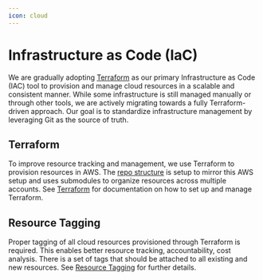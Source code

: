 ```yaml
---
icon: cloud
---
```

# Infrastructure as Code (IaC)
We are gradually adopting [Terraform](https://www.terraform.io/) as our primary Infrastructure as Code (IAC) tool to provision and manage cloud resources in a scalable and consistent manner. While some infrastructure is still managed manually or through other tools, we are actively migrating towards a fully Terraform-driven approach. Our goal is to standardize infrastructure management by leveraging Git as the source of truth.

## Terraform
To improve resource tracking and management, we use Terraform to provision resources in AWS. The [repo structure](/#repo-structure) is setup to mirror this AWS setup and uses submodules to organize resources across multiple accounts. See [Terraform](/infrastructure-as-code/terraform/) for documentation on how to set up and manage Terraform.

## Resource Tagging
Proper tagging of all cloud resources provisioned through Terraform is required. This enables better resource tracking, accountability, cost analysis. There is a set of tags that should be attached to all existing and new resources. See [Resource Tagging](/infrastructure-as-code/resource-tagging) for further details.